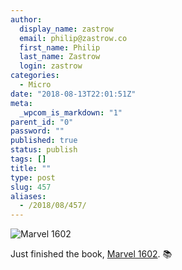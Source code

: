 ```yaml
---
author:
  display_name: zastrow
  email: philip@zastrow.co
  first_name: Philip
  last_name: Zastrow
  login: zastrow
categories:
  - Micro
date: "2018-08-13T22:01:51Z"
meta:
  _wpcom_is_markdown: "1"
parent_id: "0"
password: ""
published: true
status: publish
tags: []
title: ""
type: post
slug: 457
aliases:
  - /2018/08/457/
---
```

<p><img src="https://i.gr-assets.com/images/S/compressed.photo.goodreads.com/books/1385102624l/15719.jpg" alt="Marvel 1602" /></p>

<p>Just finished the book, <a href="https://www.goodreads.com/review/show/2491632813?utm_medium=api&amp;utm_source=rss">Marvel 1602</a>. 📚</p>

